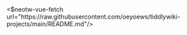 <div class="overflow-auto">
<$neotw-vue-fetch url="https://raw.githubusercontent.com/oeyoews/tiddlywiki-projects/main/README.md"/>
</div>